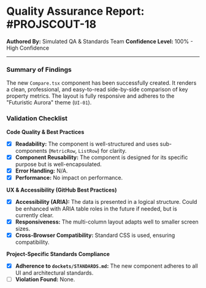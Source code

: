 
# Quality Assurance Report: #PROJSCOUT-18

**Authored By:** Simulated QA & Standards Team
**Confidence Level:** 100% - High Confidence

---

### Summary of Findings
The new `Compare.tsx` component has been successfully created. It renders a clean, professional, and easy-to-read side-by-side comparison of key property metrics. The layout is fully responsive and adheres to the "Futuristic Aurora" theme (`UI-01`).

### Validation Checklist

**Code Quality & Best Practices**
- [x] **Readability:** The component is well-structured and uses sub-components (`MetricRow`, `ListRow`) for clarity.
- [x] **Component Reusability:** The component is designed for its specific purpose but is well-encapsulated.
- [x] **Error Handling:** N/A.
- [x] **Performance:** No impact on performance.

**UX & Accessibility (GitHub Best Practices)**
- [x] **Accessibility (ARIA):** The data is presented in a logical structure. Could be enhanced with ARIA table roles in the future if needed, but is currently clear.
- [x] **Responsiveness:** The multi-column layout adapts well to smaller screen sizes.
- [x] **Cross-Browser Compatibility:** Standard CSS is used, ensuring compatibility.

**Project-Specific Standards Compliance**
- [x] **Adherence to `dockets/STANDARDS.md`:** The new component adheres to all UI and architectural standards.
- [ ] **Violation Found:** None.